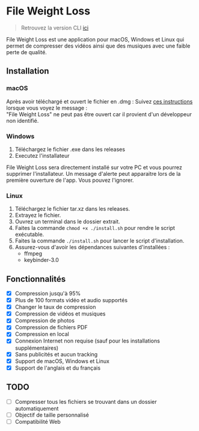 # File Weight Loss
> Retrouvez la version CLI [ici](https://github.com/el2zay/fileweightloss_cli)


File Weight Loss est une application pour macOS, Windows et Linux qui permet de compresser des vidéos ainsi que des musiques avec une faible perte de qualité.

## Installation
### macOS
Après avoir téléchargé et ouvert le fichier en .dmg : Suivez [ces instructions](https://support.apple.com/fr-fr/guide/mac-help/mchleab3a043/mac) lorsque vous voyez le message :<br>
"File Weight Loss" ne peut pas être ouvert car il provient d'un développeur non identifié.

### Windows
1. Téléchargez le fichier .exe dans les releases
2. Executez l'installateur 

File Weight Loss sera directement installé sur votre PC et vous pourrez supprimer l'installateur.
Un message d'alerte peut apparaitre lors de la première ouverture de l'app. Vous pouvez l'ignorer.

### Linux
1. Téléchargez le fichier tar.xz dans les releases.
2. Extrayez le fichier.
3. Ouvrez un terminal dans le dossier extrait.
4. Faites la commande `chmod +x ./install.sh` pour rendre le script exécutable.
5. Faites la commande `./install.sh` pour lancer le script d'installation.
6. Assurez-vous d'avoir les dépendances suivantes d'installées :
   - ffmpeg
   - keybinder-3.0

## Fonctionnalités
- [X] Compression jusqu'à 95%
- [X] Plus de 100 formats vidéo et audio supportés
- [X] Changer le taux de compression
- [X] Compression de vidéos et musiques
- [X] Compression de photos
- [X] Compression de fichiers PDF
- [X] Compression en local
- [X] Connexion Internet non requise (sauf pour les installations supplémentaires)
- [X] Sans publicités et aucun tracking
- [X] Support de macOS, Windows et Linux
- [X] Support de l'anglais et du français

## TODO
- [ ] Compresser tous les fichiers se trouvant dans un dossier automatiquement
- [ ] Objectif de taille personnalisé
- [ ] Compatibilité Web
